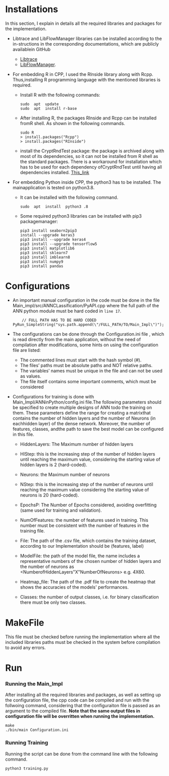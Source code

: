 # Installations
In this section, I explain in details all the required libraries and packages for the implementation.

+ Libtrace and LibFlowManager libraries can be installed according to the in-structions in the corresponding documentations, which are publicly availablein GitHub
    - [Libtrace](https://github.com/LibtraceTeam/libtrace/wiki/Installing-Libtrace)
    - [LibFlowManager](https://github.com/wanduow/libflowmanager/wiki/Installing-Debian-Packaged-Version).
+ For embedding R in CPP, I used the RInside library along with Rcpp.  Thus,installing R programming language with the mentioned libraries is required.

    * Install R with the following commands:
        ```
        sudo  apt  update
        sudo  apt  install r-base
        ```
    * After installing R, the packages RInside and Rcpp can be installed fromR shell. As shown in the following commands.
        ```
        sudo R
        > install.packages("Rcpp")
        > install.packages("RInside")
        ```
    * install the CryptRndTest package: the package is archived along with most of its dependencies, so it can not be installed from R shell as the standard packages. There is a workaround for installation which has to be used for each dependency ofCryptRndTest until having all dependencies installed. [This_link](https://stackoverflow.com/questions/24194409/how-do-i-install-a-package-that-has-been-archived-from-cran)
+ For embedding Python inside CPP, the python3 has to be installed. The mainapplication is tested on python3.8.
    * It can be installed with the following command.
        ```
        sudo  apt  install  python3 .8
        ```
    * Some required python3 libraries can be installed with pip3 packagemanager:
        ```
        pip3 install seaborn2pip3 
        install --upgrade keras3
        pip3 install --upgrade keras4
        pip3 install --upgrade tensorflow5
        pip3 install matplotlib6
        pip3 install sklearn7
        pip3 install imblearn8
        pip3 install numpy9
        pip3 install pandas
        ```

# Configurations
+ An important manual configuration in the code must be done in the file Main_impl/src/ANNCLassification/PyAPI.cpp where the full path of the ANN python module must be hard coded in `line 17`.
    ```
    	// FULL PATH HAS TO BE HARD CODED
	PyRun_SimpleString("sys.path.append(\"/FULL_PATH/TO/Main_Impl\")");
    ```

+ The configurations can be done through the Configuration.ini file , which is read directly from the main application,  without the need of compilation after modifications, some hints on using the configuration file are listed:
    - The commented lines must start with the hash symbol (#).
    - The files’ paths must be absolute paths and NOT relative paths.
    - The variables’ names must be unique in the file and can not be used as values.
    - The file itself contains some important comments, which must be considered
+ Configurations for training is done with Main_Impl/ANNinPython/config.ini file.The following parameters should be specified to create multiple designs of ANN todo the training on them. These parameters define the range for creating a matrixthat contains the number of hidden layers and the number of Neurons (in eachhidden layer) of the dense network. Moreover, the number of features, classes, andthe path to save the best model can be configured in this file.
    -  HiddenLayers: The Maximum number of hidden layers
    -  HlStep: this is the increasing step of the number of hidden layers until reaching the maximum value, considering the starting value of hidden layers is 2 (hard-coded).
    -  Neurons: the Maximum number of neurons
    -  NStep: this is the increasing step of the number of neurons until reaching the maximum value considering the starting value of neurons is 20 (hard-coded).

    -  EpochsP: The Number of Epochs considered, avoiding overfitting (same used for training and validation).

    -  NumOfFeatures: the number of features used in training. This number must be consistent with the number of features in the training file.

    -  File: The path of the .csv file, which contains the training dataset, according to our Implementation should be (features, label)

    -  ModelFile: the path of the model file, the name includes a representative numbers of the chosen number of hidden layers and the number of neurons as <NumberofHiddenLayers"X"NumberOfNeurons> e.g. 4X60.
    -  Heatmap\_file: The path of the .pdf file to create the heatmap that shows the accuracies of the models' performances.
    -  Classes: the number of output classes, i.e. for binary classification there must be only two classes.
# MakeFile
This file must be checked before running the implementation where all the included libraries paths must be checked in the system before compilation to avoid any errors.
# Run
### Running the Main_Impl
After installing all the required libraries and packages, as well as setting up the configuration file, the cpp code can be compiled and run with the follwoing command, considering that the configuraiton file is passed as an argument to the compiled file.
**Note that the same output files in configuration file will be overritten when running the implementation.**
```
make
./bin/main Configuration.ini
```
### Running Training
Running the script can be done from the command line with the following command.
```
python3 training.py
```





